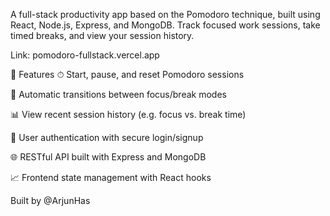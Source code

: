 A full-stack productivity app based on the Pomodoro technique, built using React, Node.js, Express, and MongoDB. Track focused work sessions, take timed breaks, and 
view your session history.

Link: pomodoro-fullstack.vercel.app

🚀 Features
⏱ Start, pause, and reset Pomodoro sessions

🔄 Automatic transitions between focus/break modes

📊 View recent session history (e.g. focus vs. break time)

👤 User authentication with secure login/signup

🌐 RESTful API built with Express and MongoDB

📈 Frontend state management with React hooks

Built by @ArjunHas

